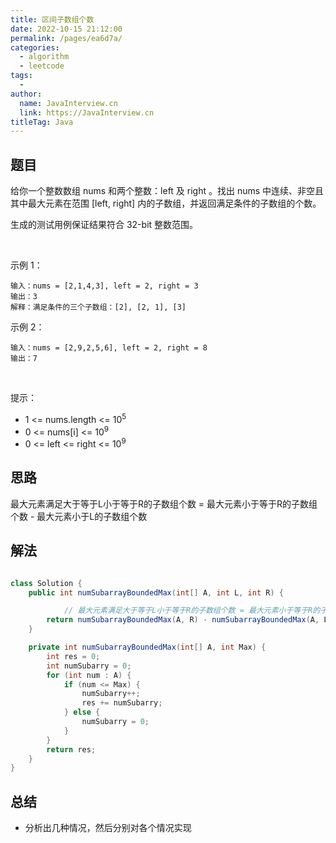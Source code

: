 ```yaml
---
title: 区间子数组个数
date: 2022-10-15 21:12:00
permalink: /pages/ea6d7a/
categories:
  - algorithm
  - leetcode
tags:
  - 
author: 
  name: JavaInterview.cn
  link: https://JavaInterview.cn
titleTag: Java
---
```


## 题目

给你一个整数数组 nums 和两个整数：left 及 right 。找出 nums 中连续、非空且其中最大元素在范围 [left, right] 内的子数组，并返回满足条件的子数组的个数。

生成的测试用例保证结果符合 32-bit 整数范围。

 

示例 1：

    输入：nums = [2,1,4,3], left = 2, right = 3
    输出：3
    解释：满足条件的三个子数组：[2], [2, 1], [3]
示例 2：

    输入：nums = [2,9,2,5,6], left = 2, right = 8
    输出：7
 

提示：

- 1 <= nums.length <= 10<sup>5</sup>
- 0 <= nums[i] <= 10<sup>9</sup>
- 0 <= left <= right <= 10<sup>9</sup>


## 思路

最大元素满足大于等于L小于等于R的子数组个数 = 最大元素小于等于R的子数组个数 - 最大元素小于L的子数组个数

## 解法
```java

class Solution {
    public int numSubarrayBoundedMax(int[] A, int L, int R) {

            // 最大元素满足大于等于L小于等于R的子数组个数 = 最大元素小于等于R的子数组个数 - 最大元素小于L的子数组个数
        return numSubarrayBoundedMax(A, R) - numSubarrayBoundedMax(A, L - 1);
    }

    private int numSubarrayBoundedMax(int[] A, int Max) {
        int res = 0;
        int numSubarry = 0;
        for (int num : A) {
            if (num <= Max) {
                numSubarry++;
                res += numSubarry;
            } else {
                numSubarry = 0;
            }
        }
        return res;
    }
}
```

## 总结

- 分析出几种情况，然后分别对各个情况实现 
